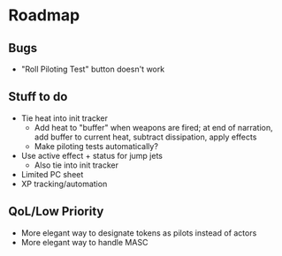 # Roadmap

## Bugs

- "Roll Piloting Test" button doesn't work

## Stuff to do

- Tie heat into init tracker
  - Add heat to "buffer" when weapons are fired; at end of narration, add buffer to current heat, subtract dissipation, apply effects
  - Make piloting tests automatically?
- Use active effect + status for jump jets
  - Also tie into init tracker
- Limited PC sheet
- XP tracking/automation

## QoL/Low Priority

- More elegant way to designate tokens as pilots instead of actors
- More elegant way to handle MASC
